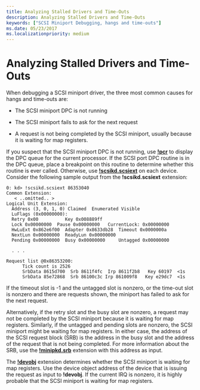 ```yaml
---
title: Analyzing Stalled Drivers and Time-Outs
description: Analyzing Stalled Drivers and Time-Outs
keywords: ["SCSI Miniport Debugging, hangs and time-outs"]
ms.date: 05/23/2017
ms.localizationpriority: medium
---
```


# Analyzing Stalled Drivers and Time-Outs


When debugging a SCSI miniport driver, the three most common causes for hangs and time-outs are:

-   The SCSI miniport DPC is not running

-   The SCSI miniport fails to ask for the next request

-   A request is not being completed by the SCSI miniport, usually because it is waiting for map registers.

If you suspect that the SCSI miniport DPC is not running, use [**!pcr**](-pcr.md) to display the DPC queue for the current processor. If the SCSI port DPC routine is in the DPC queue, place a breakpoint on this routine to determine whether this routine is ever called. Otherwise, use [**!scsikd.scsiext**](-scsikd-scsiext.md) on each device. Consider the following sample output from the **!scsikd.scsiext** extension:

```dbgcmd
0: kd> !scsikd.scsiext 86353040 
Common Extension:
   < ..omitted.. >
Logical Unit Extension:
  Address (3, 0, 1, 0) Claimed  Enumerated Visible
  LuFlags (0x00000000):
  Retry 0x00          Key 0x008889ff
  Lock 0x00000000  Pause 0x00000000   CurrentLock: 0x00000000
  HwLuExt 0x862e6f00  Adapter 0x8633db28  Timeout 0x0000000a
  NextLun 0x00000000  ReadyLun 0x00000000
  Pending 0x00000000  Busy 0x00000000     Untagged 0x00000000
 
  . . .  
 
Request list @0x86353200:
      Tick count is 2526
      SrbData 8615d700  Srb 8611f4fc  Irp 8611f2b8   Key 60197  <1s
      SrbData 85e72868  Srb 86100c3c Irp 861009f8   Key e29dc7  <1s 
```

If the timeout slot is -1 and the untagged slot is nonzero, or the time-out slot is nonzero and there are requests shown, the miniport has failed to ask for the next request.

Alternatively, if the retry slot and the busy slot are nonzero, a request may not be completed by the SCSI miniport because it is waiting for map registers. Similarly, if the untagged and pending slots are nonzero, the SCSI miniport might be waiting for map registers. In either case, the address of the SCSI request block (SRB) is the address in the busy slot and the address of the request that is not being completed. For more information about the SRB, use the [**!minipkd.srb**](-minipkd-srb.md) extension with this address as input.

The [**!devobj**](-devobj.md) extension determines whether the SCSI miniport is waiting for map registers. Use the device object address of the device that is issuing the request as input to **!devobj**. If the current IRQ is nonzero, it is highly probable that the SCSI miniport is waiting for map registers.

 

 





